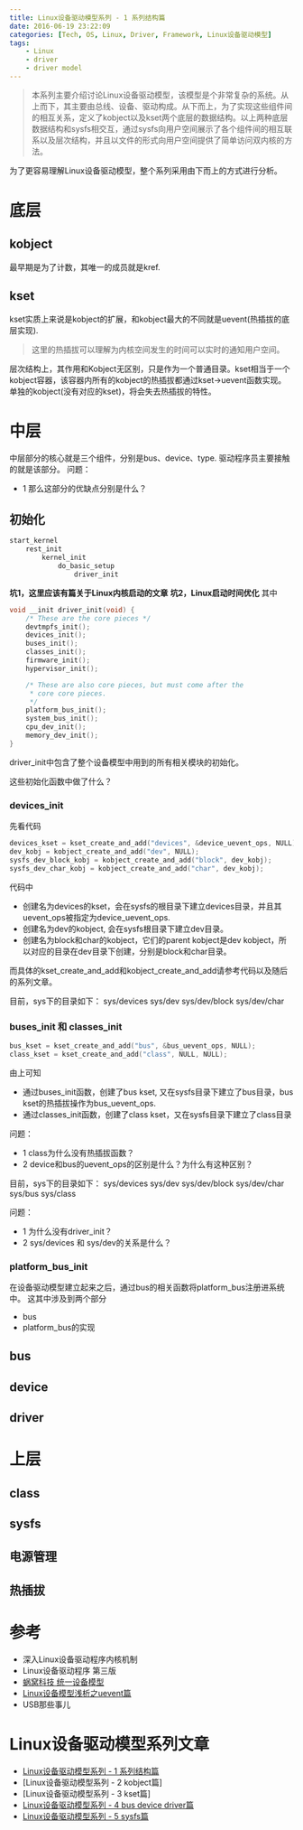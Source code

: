 ```yaml
---
title: Linux设备驱动模型系列 - 1 系列结构篇
date: 2016-06-19 23:22:09
categories: [Tech, OS, Linux, Driver, Framework, Linux设备驱动模型]
tags:
	- Linux
	- driver
	- driver model
---
```


<blockquote class="blockquote-center">
本系列主要介绍讨论Linux设备驱动模型，该模型是个非常复杂的系统。从上而下，其主要由总线、设备、驱动构成。从下而上，为了实现这些组件间的相互关系，定义了kobject以及kset两个底层的数据结构。以上两种底层数据结构和sysfs相交互，通过sysfs向用户空间展示了各个组件间的相互联系以及层次结构，并且以文件的形式向用户空间提供了简单访问双内核的方法。
</blockquote>

为了更容易理解Linux设备驱动模型，整个系列采用由下而上的方式进行分析。
<!--more-->

# 底层
## kobject
最早期是为了计数，其唯一的成员就是kref.

## kset
kset实质上来说是kobject的扩展，和kobject最大的不同就是uevent(热插拔的底层实现).
> 这里的热插拔可以理解为内核空间发生的时间可以实时的通知用户空间。

层次结构上，其作用和Kobject无区别，只是作为一个普通目录。kset相当于一个kobject容器，该容器内所有的kobject的热插拔都通过kset->uevent函数实现。单独的kobject(没有对应的kset)，将会失去热插拔的特性。

# 中层

中层部分的核心就是三个组件，分别是bus、device、type. 驱动程序员主要接触的就是该部分。
问题：
* 1 那么这部分的优缺点分别是什么？

## 初始化
```c
start_kernel
	rest_init
		kernel_init
			do_basic_setup
				driver_init
```
**坑1，这里应该有篇关于Linux内核启动的文章**
**坑2，Linux启动时间优化**
其中
```c
void __init driver_init(void) {
    /* These are the core pieces */
    devtmpfs_init();
    devices_init();
    buses_init();  
    classes_init();
    firmware_init();
    hypervisor_init();

    /* These are also core pieces, but must come after the
     * core core pieces.
     */
    platform_bus_init();
    system_bus_init();
    cpu_dev_init();
    memory_dev_init();
}
```
driver_init中包含了整个设备模型中用到的所有相关模块的初始化。

这些初始化函数中做了什么？

### devices_init
先看代码
```c
devices_kset = kset_create_and_add("devices", &device_uevent_ops, NULL);
dev_kobj = kobject_create_and_add("dev", NULL);
sysfs_dev_block_kobj = kobject_create_and_add("block", dev_kobj);
sysfs_dev_char_kobj = kobject_create_and_add("char", dev_kobj);
```
代码中
* 创建名为devices的kset，会在sysfs的根目录下建立devices目录，并且其uevent_ops被指定为device_uevent_ops.
* 创建名为dev的kobject, 会在sysfs根目录下建立dev目录。
* 创建名为block和char的kobject，它们的parent kobject是dev kobject，所以对应的目录在dev目录下创建，分别是block和char目录。

而具体的kset_create_and_add和kobject_create_and_add请参考代码以及随后的系列文章。

目前，sys下的目录如下：
sys/devices
sys/dev
sys/dev/block
sys/dev/char

### buses_init 和 classes_init
```c
bus_kset = kset_create_and_add("bus", &bus_uevent_ops, NULL);
class_kset = kset_create_and_add("class", NULL, NULL);
```
由上可知
* 通过buses_init函数，创建了bus kset, 又在sysfs目录下建立了bus目录，bus kset的热插拔操作为bus_uevent_ops.
* 通过classes_init函数，创建了class kset，又在sysfs目录下建立了class目录

问题： 
* 1 class为什么没有热插拔函数？
* 2 device和bus的uevent_ops的区别是什么？为什么有这种区别？

目前，sys下的目录如下：
sys/devices
sys/dev
sys/dev/block
sys/dev/char
sys/bus
sys/class

问题：
* 1 为什么没有driver_init？
* 2 sys/devices 和 sys/dev的关系是什么？

### platform_bus_init
在设备驱动模型建立起来之后，通过bus的相关函数将platform_bus注册进系统中。
这其中涉及到两个部分
* bus
* platform_bus的实现

## bus

## device

## driver

# 上层
## class

## sysfs

## 电源管理

## 热插拔

# 参考

* 深入Linux设备驱动程序内核机制
* Linux设备驱动程序 第三版
* [蜗窝科技 统一设备模型](http://www.wowotech.net/sort/device_model)
* [Linux设备模型浅析之uevent篇](http://wenku.baidu.com/view/3f08de275901020207409cd4.html)
* USB那些事儿

# Linux设备驱动模型系列文章
* [Linux设备驱动模型系列 - 1 系列结构篇]()
* [Linux设备驱动模型系列 - 2 kobject篇]
* [Linux设备驱动模型系列 - 3 kset篇]
* [Linux设备驱动模型系列 - 4 bus device driver篇]()
* [Linux设备驱动模型系列 - 5 sysfs篇]()
